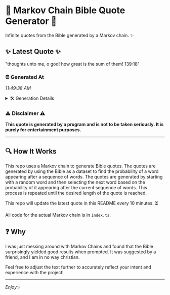 # 📖 Markov Chain Bible Quote Generator 📖

Infinite quotes from the Bible generated by a Markov chain. ✨

## ✨ Latest Quote ✨
"thoughts unto me, o god! how great is the sum of them! 139:18"

### ⏰ Generated At
*11:49:38 AM*

<details>
    <summary>🛠️ Generation Details</summary>
    <p>
        <strong>🌱 Seed:</strong> thoughts<br>
        <strong>🔄 Iterations:</strong> 12<br>
        <strong>📜 Context History:</strong><br>[ thoughts ]: unto<br>[ thoughts, unto ]: me,<br>[ thoughts, unto, me, ]: o<br>[ thoughts, unto, me,, o ]: god!<br>[ thoughts, unto, me,, o, god! ]: how<br>[ thoughts, unto, me,, o, god!, how ]: great<br>[ unto, me,, o, god!, how, great ]: is<br>[ me,, o, god!, how, great, is ]: the<br>[ o, god!, how, great, is, the ]: sum<br>[ god!, how, great, is, the, sum ]: of<br>[ how, great, is, the, sum, of ]: them!<br>[ great, is, the, sum, of, them! ]: 139:18<br>
    </p>
</details>

### ⚠️ Disclaimer ⚠️
**This quote is generated by a program and is not to be taken seriously. It is purely for entertainment purposes.**

---

## 🔍 How It Works

This repo uses a Markov chain to generate Bible quotes. The quotes are generated by using the Bible as a dataset to find the probability of a word appearing after a sequence of words. The quotes are generated by starting with a random word and then selecting the next word based on the probability of it appearing after the current sequence of words. This process is repeated until the desired length of the quote is reached.

This repo will update the latest quote in this README every 10 minutes. ⏳

All code for the actual Markov chain is in `index.ts`.

## ❓ Why

I was just messing around with Markov Chains and found that the Bible surprisingly yielded good results when prompted. 
It was suggested by a friend, and I am in no way christian.

Feel free to adjust the text further to accurately reflect your intent and experience with the project!

---

*Enjoy*✨
